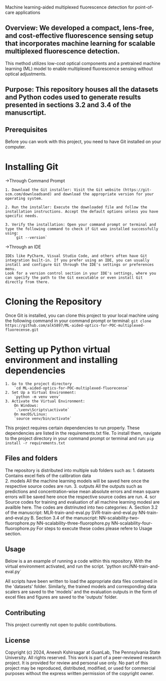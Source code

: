 Machine learning-aided multiplexed fluorescence detection for point-of-care applications

## Overview: We developed a compact, lens-free, and cost-effective fluorescence sensing setup that incorporates machine learning for scalable multiplexed fluorescence detection. 
This method utilizes low-cost optical components and a pretrained machine learning (ML) model to enable multiplexed fluorescence sensing without optical adjustments.

## Purpose: This repository houses all the datasets and Python codes used to generate results presented in sections 3.2 and 3.4 of the manuscrtipt. 

## Prerequisites
Before you can work with this project, you need to have Git installed on your computer.

# Installing Git
->Through Command Prompt

    1. Download the Git installer: Visit the Git website (https://git-scm.com/downloadsand) and download the appropriate version for your operating system.

    2. Run the installer: Execute the downloaded file and follow the installation instructions. Accept the default options unless you have specific needs.

    3. Verify the installation: Open your command prompt or terminal and type the following command to check if Git was installed successfully using:
		`git --version` 
		
->Through an IDE

    IDEs like PyCharm, Visual Studio Code, and others often have Git integration built-in. If you prefer using an IDE, you can usually install and configure Git through the IDE's settings or preferences menu. 
	Look for a version control section in your IDE's settings, where you can specify the path to the Git executable or even install Git directly from there.

# Cloning the Repository
Once Git is installed, you can clone this project to your local machine using the following command in your command prompt or terminal:
	`git clone https://github.com/alk5897/ML-aided-optics-for-POC-multiplexed-fluorecense.git`
	
# Setting up Python virtual environment and installing dependencies
	1. Go to the project directory
		`cd ML-aided-optics-for-POC-multiplexed-fluorecense`
	2. Set Up a Virtual Environment: 
		`python -m venv venv`
	3. Activate the Virtual Environment:
		On Windows:
		`.\venv\Scripts\activate`
		On macOS/Linux:
		`source venv/bin/activate`
		
This project requires certain dependencies to run properly. These dependencies are listed in the requirements.txt file. 
To install them, navigate to the project directory in your command prompt or terminal and run:
	`pip install -r requirements.txt`

## Files and folders
The repository is distributed into multiple sub folders such as:
	1. datasets
		Contains excel fiels of the calibration data  
	2. models
		All the machine learning models will be saved here once the respective source codes are run.
	3. outputs
		All the outputs such as predictions and concentration-wise mean absolute errors and mean square errors will be saved here once the respective source codes are run.
	4. scr
		Source codes for training and evaluation of all machine learning modesl are availble here. The codes are distrinuted into two categories:
		A. Section 3.2 of the manuscript:
			MLR-train-and-eval.py
			SVR-train-and-eval.py
			NN-train-and-eval.py
		B. Section 3.4 of the manuscript:
			NN-scalability-two-fluorophore.py
			NN-scalability-three-fluorophore.py
			NN-scalability-four-fluorophore.py
	For steps to execute these codes please refere to Usage section.

## Usage
Below is a an example of running a code within this repository.
	With the virtual environment activated, and run the script.
		'python src/NN-train-and-eval.py`

All scripts have been written to load the appropriate data files contained in the 'datasets' folder. 
Similarly, the trained models and corresponding data scalers are saved to the 'models' and the evaluation outputs in the form of excel files and figures are saved to the 'outputs' folder.

## Contributing
This project currently not open to public contributions.

## License
Copyright (c) 2024, Aneesh Kshirsagar at GuanLab, The Pennsylvania State University. 
All rights reserved.
This work is part of a peer-reviewed research project. It is provided for review and personal use only. 
No part of this project may be reproduced, distributed, modified, or used for commercial purposes without the express written permission of the copyright owner.
		